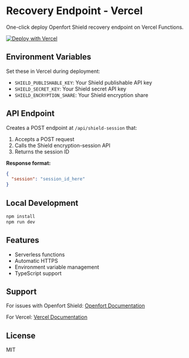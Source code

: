 # Recovery Endpoint - Vercel

One-click deploy Openfort Shield recovery endpoint on Vercel Functions.

[![Deploy with Vercel](https://vercel.com/button)](https://vercel.com/new/clone?repository-url=https://github.com/openfort-xyz/recovery-endpoint-vercel&project-name=shield-recovery-endpoint&env=SHIELD_PUBLISHABLE_KEY,SHIELD_SECRET_KEY,SHIELD_ENCRYPTION_SHARE&envDescription=Required%20Shield%20API%20keys%20from%20your%20Openfort%20project&envLink=https://www.openfort.xyz/docs)

## Environment Variables

Set these in Vercel during deployment:

- `SHIELD_PUBLISHABLE_KEY`: Your Shield publishable API key
- `SHIELD_SECRET_KEY`: Your Shield secret API key  
- `SHIELD_ENCRYPTION_SHARE`: Your Shield encryption share

## API Endpoint

Creates a POST endpoint at `/api/shield-session` that:

1. Accepts a POST request
2. Calls the Shield encryption-session API
3. Returns the session ID

**Response format:**
```json
{
  "session": "session_id_here"
}
```

## Local Development

```bash
npm install
npm run dev
```

## Features

- Serverless functions
- Automatic HTTPS
- Environment variable management
- TypeScript support

## Support

For issues with Openfort Shield: [Openfort Documentation](https://www.openfort.xyz/docs)

For Vercel: [Vercel Documentation](https://vercel.com/docs)

## License

MIT